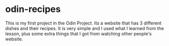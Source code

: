 # odin-recipes
This is my first project in the Odin Project. Its a website that has 3 different dishes and their recipes. It is very simple and I used what I learned from the lesson, plus some extra things that I got from watching other people's website. 